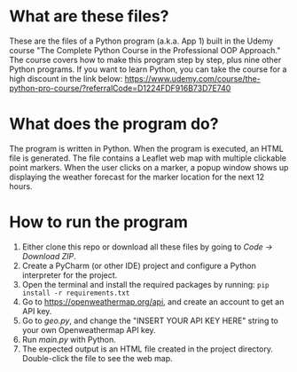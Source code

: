 # What are these files?
These are the files of a Python program (a.k.a. App 1) built in the Udemy course  "The Complete Python Course in the Professional OOP Approach."
The course covers how to make this program step by step, plus nine other Python programs. 
If you want to learn Python, you can take the course for a high discount in the link below: 
https://www.udemy.com/course/the-python-pro-course/?referralCode=D1224FDF916B73D7E740
# What does the program do?
The program is written in Python. When the program is executed, an HTML file is generated. The file contains a Leaflet web map with multiple clickable point markers. 
When the user clicks on a marker, a popup window shows up displaying 
the weather forecast for the marker location for the next 12 hours.
# How to run the program
1. Either clone this repo or download all these files by going to _Code -> Download ZIP_.
2. Create a PyCharm (or other IDE) project and configure a Python interpreter for the project.
3. Open the terminal and install the required packages by running:
   `pip install -r requirements.txt`
4. Go to https://openweathermap.org/api, and create an account to get an API key.
5. Go to _geo.py_, and change the "INSERT YOUR API KEY HERE" string to your own Openweathermap API key.
6. Run _main.py_ with Python.
7. The expected output is an HTML file created in the project directory. Double-click the file to see the web map.
